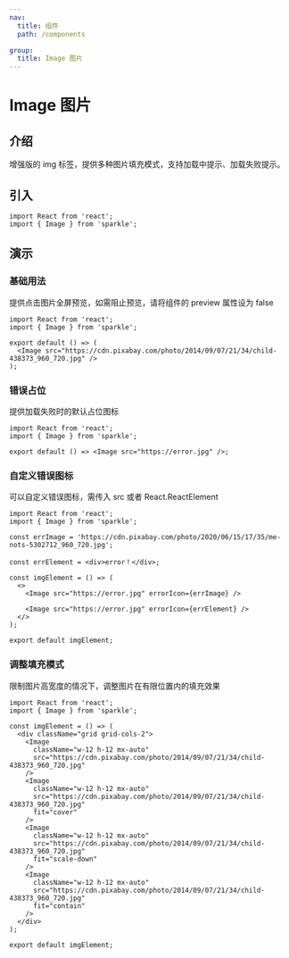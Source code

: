 ```yaml
---
nav:
  title: 组件
  path: /components

group:
  title: Image 图片
---
```


# Image 图片

## 介绍

增强版的 img 标签，提供多种图片填充模式，支持加载中提示、加载失败提示。

## 引入

```tsx | pure
import React from 'react';
import { Image } from 'sparkle';
```

## 演示

### 基础用法

提供点击图片全屏预览，如需阻止预览，请将组件的 preview 属性设为 false

```tsx
import React from 'react';
import { Image } from 'sparkle';

export default () => (
  <Image src="https://cdn.pixabay.com/photo/2014/09/07/21/34/child-438373_960_720.jpg" />
);
```

### 错误占位

提供加载失败时的默认占位图标

```tsx
import React from 'react';
import { Image } from 'sparkle';

export default () => <Image src="https://error.jpg" />;
```

### 自定义错误图标

可以自定义错误图标，需传入 src 或者 React.ReactElement

```tsx
import React from 'react';
import { Image } from 'sparkle';

const errImage = 'https://cdn.pixabay.com/photo/2020/06/15/17/35/me-nots-5302712_960_720.jpg';

const errElement = <div>error！</div>;

const imgElement = () => (
  <>
    <Image src="https://error.jpg" errorIcon={errImage} />

    <Image src="https://error.jpg" errorIcon={errElement} />
  </>
);

export default imgElement;
```

### 调整填充模式

限制图片高宽度的情况下，调整图片在有限位置内的填充效果

```tsx
import React from 'react';
import { Image } from 'sparkle';

const imgElement = () => (
  <div className="grid grid-cols-2">
    <Image
      className="w-12 h-12 mx-auto"
      src="https://cdn.pixabay.com/photo/2014/09/07/21/34/child-438373_960_720.jpg"
    />
    <Image
      className="w-12 h-12 mx-auto"
      src="https://cdn.pixabay.com/photo/2014/09/07/21/34/child-438373_960_720.jpg"
      fit="cover"
    />
    <Image
      className="w-12 h-12 mx-auto"
      src="https://cdn.pixabay.com/photo/2014/09/07/21/34/child-438373_960_720.jpg"
      fit="scale-down"
    />
    <Image
      className="w-12 h-12 mx-auto"
      src="https://cdn.pixabay.com/photo/2014/09/07/21/34/child-438373_960_720.jpg"
      fit="contain"
    />
  </div>
);

export default imgElement;
```

<API></API>
